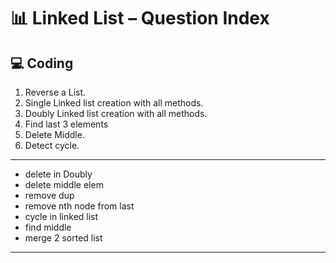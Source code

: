 # 📊 Linked List – Question Index

## 💻 Coding
1. Reverse a List.
2. Single Linked list creation with all methods.
3. Doubly Linked list creation with all methods.
4. Find last 3 elements
5. Delete Middle.
6. Detect cycle.






---
* delete in Doubly
* delete middle elem
* remove dup
* remove nth node from last
* cycle in linked list
* find middle
* merge 2 sorted list

---